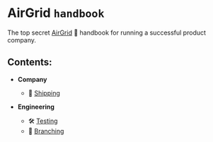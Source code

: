 # AirGrid `handbook`

The top secret [AirGrid](https://airgrid.io) 📓 handbook for running a
successful product company.

## Contents:

- **Company**

  - 🚢 [Shipping](company/shipping.md)

- **Engineering**
  - 🛠️ [Testing](engineering/testing.md)
  - 🌳 [Branching](engineering/branching.md)
